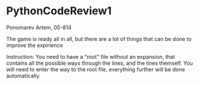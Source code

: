 # PythonCodeReview1
Ponomarev Artem, 05-814

The game is ready all in all, but there are a lot of things that can be done to improve the expirience

Instruction: You need to have a "root" file without an expansion, that contains all the possible ways through the lines, and the lines themself. You will need to enter the way to the root file, everything further will be done automatically.